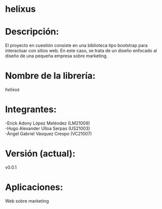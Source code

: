 # helixus

# Descripción: 
 El proyecto en cuestión consiste en una biblioteca tipo bootstrap para interactuar con sitios web. En este caso, se trata de un diseño enfocado al diseño de una pequeña empresa sobre marketing.

# Nombre de la librería: 
*helixus*

# Integrantes:
  -Erick Adony López Meléndez (LM21009) <br>
  -Hugo Alexander Ulloa Serpas (US21003) <br>
  -Ángel Gabriel Vásquez Crespo (VC21007) <br>

# Versión (actual): 
v0.0.1

# Aplicaciones: 
Web sobre marketing
